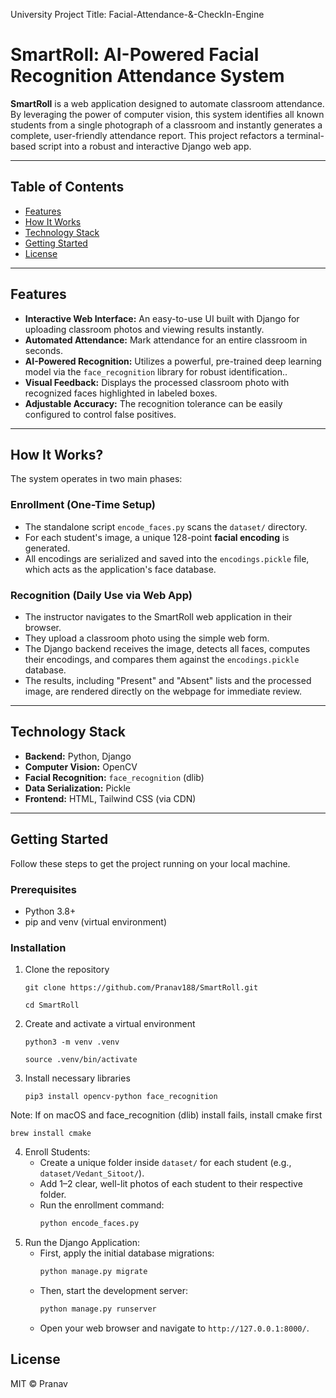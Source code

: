 University Project Title: Facial-Attendance-&-CheckIn-Engine

# SmartRoll: AI-Powered Facial Recognition Attendance System

**SmartRoll** is a web application designed to automate classroom attendance. By leveraging the power of computer vision, this system identifies all known students from a single photograph of a classroom and instantly generates a complete, user-friendly attendance report. This project refactors a terminal-based script into a robust and interactive Django web app.

---

## Table of Contents

- [Features](#features)
- [How It Works](#how-it-works)
- [Technology Stack](#technology-stack)
- [Getting Started](#getting-started)
- [License](#license)

---

## Features

- **Interactive Web Interface:** An easy-to-use UI built with Django for uploading classroom photos and viewing results instantly.
- **Automated Attendance:** Mark attendance for an entire classroom in seconds.
- **AI-Powered Recognition:** Utilizes a powerful, pre-trained deep learning model via the `face_recognition` library for robust identification..
- **Visual Feedback:** Displays the processed classroom photo with recognized faces highlighted in labeled boxes.
- **Adjustable Accuracy:** The recognition tolerance can be easily configured to control false positives.

---

## How It Works?

The system operates in two main phases:

### Enrollment (One-Time Setup)
- The standalone script `encode_faces.py` scans the `dataset/` directory.
- For each student's image, a unique 128-point **facial encoding** is generated.
- All encodings are serialized and saved into the `encodings.pickle` file, which acts as the application's face database.

### Recognition (Daily Use via Web App)
- The instructor navigates to the SmartRoll web application in their browser.
- They upload a classroom photo using the simple web form.
- The Django backend receives the image, detects all faces, computes their encodings, and compares them against the `encodings.pickle` database.
- The results, including "Present" and "Absent" lists and the processed image, are rendered directly on the webpage for immediate review.


---

## Technology Stack

- **Backend:** Python, Django
- **Computer Vision:** OpenCV
- **Facial Recognition:** `face_recognition` (dlib)
- **Data Serialization:** Pickle
- **Frontend:** HTML, Tailwind CSS (via CDN)

---

## Getting Started

Follow these steps to get the project running on your local machine.

### Prerequisites

- Python 3.8+
- pip and venv (virtual environment)

### Installation

1. Clone the repository
   
   `git clone https://github.com/Pranav188/SmartRoll.git`
   
   `cd SmartRoll`

2. Create and activate a virtual environment
   
   `python3 -m venv .venv`
   
   `source .venv/bin/activate`


3. Install necessary libraries
   
   `pip3 install opencv-python face_recognition`

Note: If on macOS and face_recognition (dlib) install fails, install cmake first

`brew install cmake`

4. Enroll Students:
    - Create a unique folder inside `dataset/` for each student (e.g., `dataset/Vedant_Sitoot/`).
    - Add 1–2 clear, well-lit photos of each student to their respective folder.
    - Run the enrollment command:
      ```sh
      python encode_faces.py
      ```
5.  Run the Django Application:
    - First, apply the initial database migrations:
      ```sh
      python manage.py migrate
      ```
    - Then, start the development server:
      ```sh
      python manage.py runserver
      ```
    - Open your web browser and navigate to `http://127.0.0.1:8000/`.


## License

MIT © Pranav

